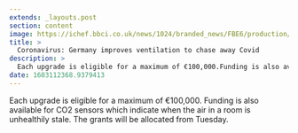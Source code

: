 ```yaml
--- 
extends: _layouts.post 
section: content 
image: https://ichef.bbci.co.uk/news/1024/branded_news/FBE6/production/_114968446_mediaitem114965876.jpg 
title: > 
  Coronavirus: Germany improves ventilation to chase away Covid 
description: > 
  Each upgrade is eligible for a maximum of €100,000.Funding is also available for CO2 sensors which indicate when the air in a room is unhealthily stale.The grants will be allocated from Tuesday. 
date: 1603112368.9379413 
--- 
```

<div><p>Each upgrade is eligible for a maximum of &#8364;100,000. Funding is also available for CO2 sensors which indicate when the air in a room is unhealthily stale. The grants will be allocated from Tuesday.</p></div>